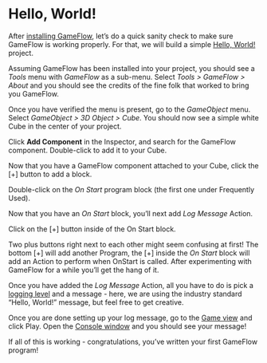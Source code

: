 # Hello, World!

After [installing GameFlow](https://evasiongames.com/gameflow/docs/installation), let’s do a quick sanity check to make sure GameFlow is working properly. For that, we will build a simple [Hello, World!](https://en.wikipedia.org/wiki/%22Hello,_World!%22_program) project.

Assuming GameFlow has been installed into your project, you should see a _Tools_ menu with _GameFlow_ as a sub-menu. Select _Tools &gt; GameFlow &gt; About_ and you should see the credits of the fine folk that worked to bring you GameFlow.

Once you have verified the menu is present, go to the _GameObject_ menu. Select _GameObject &gt; 3D Object &gt; Cube_. You should now see a simple white Cube in the center of your project.

Click **Add Component** in the Inspector, and search for the GameFlow component. Double-click to add it to your Cube.

Now that you have a GameFlow component attached to your Cube, click the \[+\] button to add a block.

Double-click on the _On Start_ program block \(the first one under Frequently Used\).

Now that you have an _On Start_ block, you’ll next add _Log Message_ Action.

Click on the \[+\] button inside of the On Start block.

Two plus buttons right next to each other might seem confusing at first! The bottom \[+\] will add another Program, the \[+\] inside the _On Start_ block will add an Action to perform when OnStart is called. After experimenting with GameFlow for a while you’ll get the hang of it.

Once you have added the _Log Message_ Action, all you have to do is pick a [logging level](https://docs.unity3d.com/ScriptReference/Logger.html) and a message - here, we are using the industry standard “Hello, World!” message, but feel free to get creative.

Once you are done setting up your log message, go to the [Game view](https://docs.unity3d.com/Manual/GameView.html) and click Play. Open the [Console window](https://docs.unity3d.com/Manual/Console.html) and you should see your message!

If all of this is working - congratulations, you’ve written your first GameFlow program!

